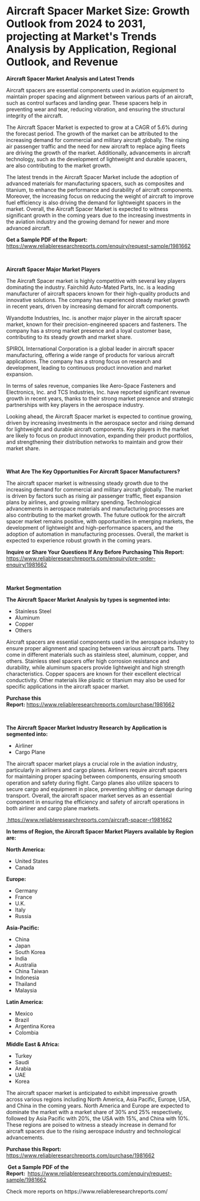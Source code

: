 <p><h1>Aircraft Spacer Market Size: Growth Outlook from 2024 to 2031, projecting at Market's Trends Analysis by Application, Regional Outlook, and Revenue</h1></p><p><strong>Aircraft Spacer Market Analysis and Latest Trends</strong></p>
<p><p>Aircraft spacers are essential components used in aviation equipment to maintain proper spacing and alignment between various parts of an aircraft, such as control surfaces and landing gear. These spacers help in preventing wear and tear, reducing vibration, and ensuring the structural integrity of the aircraft.</p><p>The Aircraft Spacer Market is expected to grow at a CAGR of 5.6% during the forecast period. The growth of the market can be attributed to the increasing demand for commercial and military aircraft globally. The rising air passenger traffic and the need for new aircraft to replace aging fleets are driving the growth of the market. Additionally, advancements in aircraft technology, such as the development of lightweight and durable spacers, are also contributing to the market growth.</p><p>The latest trends in the Aircraft Spacer Market include the adoption of advanced materials for manufacturing spacers, such as composites and titanium, to enhance the performance and durability of aircraft components. Moreover, the increasing focus on reducing the weight of aircraft to improve fuel efficiency is also driving the demand for lightweight spacers in the market. Overall, the Aircraft Spacer Market is expected to witness significant growth in the coming years due to the increasing investments in the aviation industry and the growing demand for newer and more advanced aircraft.</p></p>
<p><strong>Get a Sample PDF of the Report:&nbsp;</strong> <a href="https://www.reliableresearchreports.com/enquiry/request-sample/1981662">https://www.reliableresearchreports.com/enquiry/request-sample/1981662</a></p>
<p>&nbsp;</p>
<p><strong>Aircraft Spacer Major Market Players</strong></p>
<p><p>The Aircraft Spacer market is highly competitive with several key players dominating the industry. Fairchild Auto-Mated Parts, Inc. is a leading manufacturer of aircraft spacers known for their high-quality products and innovative solutions. The company has experienced steady market growth in recent years, driven by increasing demand for aircraft components.</p><p>Wyandotte Industries, Inc. is another major player in the aircraft spacer market, known for their precision-engineered spacers and fasteners. The company has a strong market presence and a loyal customer base, contributing to its steady growth and market share.</p><p>SPIROL International Corporation is a global leader in aircraft spacer manufacturing, offering a wide range of products for various aircraft applications. The company has a strong focus on research and development, leading to continuous product innovation and market expansion.</p><p>In terms of sales revenue, companies like Aero-Space Fasteners and Electronics, Inc. and TCS Industries, Inc. have reported significant revenue growth in recent years, thanks to their strong market presence and strategic partnerships with key players in the aerospace industry.</p><p>Looking ahead, the Aircraft Spacer market is expected to continue growing, driven by increasing investments in the aerospace sector and rising demand for lightweight and durable aircraft components. Key players in the market are likely to focus on product innovation, expanding their product portfolios, and strengthening their distribution networks to maintain and grow their market share.</p></p>
<p>&nbsp;</p>
<p><strong>What Are The Key Opportunities For Aircraft Spacer Manufacturers?</strong></p>
<p><p>The aircraft spacer market is witnessing steady growth due to the increasing demand for commercial and military aircraft globally. The market is driven by factors such as rising air passenger traffic, fleet expansion plans by airlines, and growing military spending. Technological advancements in aerospace materials and manufacturing processes are also contributing to the market growth. The future outlook for the aircraft spacer market remains positive, with opportunities in emerging markets, the development of lightweight and high-performance spacers, and the adoption of automation in manufacturing processes. Overall, the market is expected to experience robust growth in the coming years.</p></p>
<p><strong>Inquire or Share Your Questions If Any Before Purchasing This Report:</strong> <a href="https://www.reliableresearchreports.com/enquiry/pre-order-enquiry/1981662">https://www.reliableresearchreports.com/enquiry/pre-order-enquiry/1981662</a></p>
<p>&nbsp;</p>
<p><strong>Market Segmentation</strong></p>
<p><strong>The Aircraft Spacer Market Analysis by types is segmented into:</strong></p>
<p><ul><li>Stainless Steel</li><li>Aluminum</li><li>Copper</li><li>Others</li></ul></p>
<p><p>Aircraft spacers are essential components used in the aerospace industry to ensure proper alignment and spacing between various aircraft parts. They come in different materials such as stainless steel, aluminum, copper, and others. Stainless steel spacers offer high corrosion resistance and durability, while aluminum spacers provide lightweight and high strength characteristics. Copper spacers are known for their excellent electrical conductivity. Other materials like plastic or titanium may also be used for specific applications in the aircraft spacer market.</p></p>
<p><strong>Purchase this Report:&nbsp;</strong><a href="https://www.reliableresearchreports.com/purchase/1981662">https://www.reliableresearchreports.com/purchase/1981662</a></p>
<p>&nbsp;</p>
<p><strong>The Aircraft Spacer Market Industry Research by Application is segmented into:</strong></p>
<p><ul><li>Airliner</li><li>Cargo Plane</li></ul></p>
<p><p>The aircraft spacer market plays a crucial role in the aviation industry, particularly in airliners and cargo planes. Airliners require aircraft spacers for maintaining proper spacing between components, ensuring smooth operation and safety during flight. Cargo planes also utilize spacers to secure cargo and equipment in place, preventing shifting or damage during transport. Overall, the aircraft spacer market serves as an essential component in ensuring the efficiency and safety of aircraft operations in both airliner and cargo plane markets.</p></p>
<p><a href="https://www.reliableresearchreports.com/aircraft-spacer-r1981662">&nbsp;https://www.reliableresearchreports.com/aircraft-spacer-r1981662</a></p>
<p><strong>In terms of Region, the Aircraft Spacer Market Players available by Region are:</strong></p>
<p>
    <p> <strong> North America: </strong>
        <ul>
            <li>United States</li>
            <li>Canada</li>
        </ul>
        </p> 
    <p> <strong> Europe: </strong>
        <ul>
            <li>Germany</li>
            <li>France</li>
            <li>U.K.</li>
            <li>Italy</li>
            <li>Russia</li>
        </ul>
        </p> 
    <p> <strong> Asia-Pacific: </strong>
        <ul>
            <li>China</li>
            <li>Japan</li>
            <li>South Korea</li>
            <li>India</li>
            <li>Australia</li>
            <li>China Taiwan</li>
            <li>Indonesia</li>
            <li>Thailand</li>
            <li>Malaysia</li>
        </ul>
        </p> 
    <p> <strong> Latin America: </strong>
        <ul>
            <li>Mexico</li>
            <li>Brazil</li>
            <li>Argentina Korea</li>
            <li>Colombia</li>
        </ul>
        </p> 
    <p> <strong> Middle East & Africa: </strong>
        <ul>
            <li>Turkey</li>
            <li>Saudi</li>
            <li>Arabia</li>
            <li>UAE</li>
            <li>Korea</li>
        </ul>
    </p>
    </p>
<p><p>The aircraft spacer market is anticipated to exhibit impressive growth across various regions including North America, Asia Pacific, Europe, USA, and China in the coming years. North America and Europe are expected to dominate the market with a market share of 30% and 25% respectively, followed by Asia Pacific with 20%, the USA with 15%, and China with 10%. These regions are poised to witness a steady increase in demand for aircraft spacers due to the rising aerospace industry and technological advancements.</p></p>
<p><strong>Purchase this Report: </strong><a href="https://www.reliableresearchreports.com/purchase/1981662">https://www.reliableresearchreports.com/purchase/1981662</a></p>
<p>&nbsp;<strong>Get a Sample PDF of the Report:&nbsp;&nbsp;</strong><a href="https://www.reliableresearchreports.com/enquiry/request-sample/1981662">https://www.reliableresearchreports.com/enquiry/request-sample/1981662</a></p>
<p><strong></strong></p>
<p>Check more reports on https://www.reliableresearchreports.com/</p>